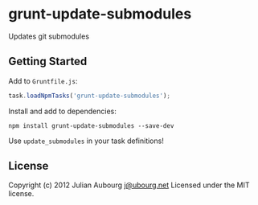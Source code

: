# grunt-update-submodules

Updates git submodules

## Getting Started

Add to `Gruntfile.js`:
```javascript
task.loadNpmTasks('grunt-update-submodules');
```

Install and add to dependencies:
```
npm install grunt-update-submodules --save-dev
```

Use `update_submodules` in your task definitions!

## License
Copyright (c) 2012 Julian Aubourg <j@ubourg.net>
Licensed under the MIT license.
